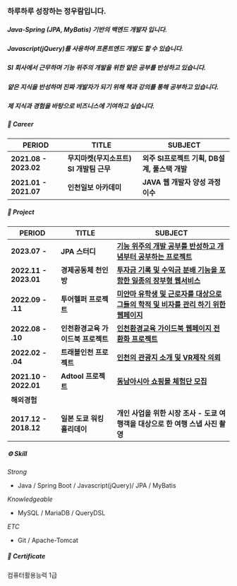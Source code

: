 ### 하루하루 성장하는 **정우람**입니다.

##### Java-Spring (JPA, MyBatis) 기반의 백엔드 개발자 입니다.
##### Javascript(jQuery)를 사용하여 프론트엔드 개발도 할 수 있습니다.
##### SI 회사에서 근무하며 기능 위주의 개발을 위한 얕은 공부를 반성하고 있습니다.
##### 얕은 지식을 반성하며 진짜 개발자가 되기 위해 책과 강의를 통해 공부하고 있습니다.
##### 제 지식과 경험을 바탕으로 비즈니스에 기여하고 싶습니다.

##### 🏢 Career

| PERIOD | TITLE | SUBJECT |
| ------- | ------- | ------- | 
| **2021.08 - 2023.02** | **무지마켓(무지소프트) SI 개발팀 근무** | **외주 SI프로젝트 기획, DB설계, 풀스택 개발** |
| **2021.01 - 2021.07** | **인천일보 아카데미** | **JAVA 웹 개발자 양성 과정 이수** |

##### 📄 Project  

| PERIOD | TITLE | SUBJECT |
| ------- | ------- | -------|
| **2023.07 -** | **JPA 스터디** | [**기능 위주의 개발 공부를 반성하고 개념부터 공부하는 프로젝트**](https://github.com/maroowj/jpaStudy) |
| **2022.11 - 2023.01** | **경제공동체 천인방** | [**투자금 기록 및 수익금 분배 기능을 포함한 일종의 장부형 웹서비스**](https://github.com/maroowj/profitDivision) |
| **2022.09 - .11** | **투어헬퍼 프로젝트** | [**미얀마 유학생 및 근로자를 대상으로 그들의 학적 및 비자를 관리 하기 위한 웹페이지**](https://github.com/maroowj/tourHelper) | 
| **2022.08 - .10** | **인천환경교육 가이드북 프로젝트** | [**인천환경교육 가이드북 웹페이지 전환화 프로젝트**](https://github.com/maroowj/ecoEdu) |
| **2022.02 - .04** | **트래블인천 프로젝트** | [**인천의 관광지 소개 및 VR제작 의뢰**](https://github.com/maroowj/travelIncheon) |
| **2021.10 - 2022.01** | **Adtool 프로젝트** | [**동남아시아 쇼핑몰 체험단 모집**](https://github.com/maroowj/adtool) |
| **해외경험** | | |
| **2017.12 - 2018.12** | **일본 도쿄 워킹홀리데이** | **개인 사업을 위한 시장 조사 - 도쿄 여행객을 대상으로 한 여행 스냅 사진 촬영** |

##### ⚙️ Skill  
*Strong*
* Java / Spring Boot / Javascript(jQuery)/ JPA / MyBatis

*Knowledgeable*
* MySQL / MariaDB / QueryDSL

*ETC*
* Git / Apache-Tomcat

##### 📜 Certificate
컴퓨터활용능력 1급 
